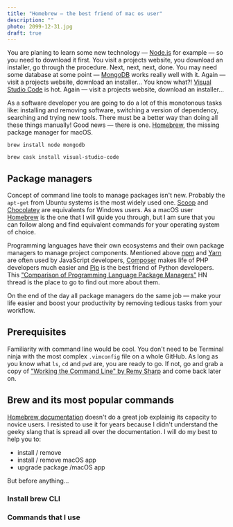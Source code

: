 ```yaml
---
title: "Homebrew — the best friend of mac os user"
description: ""
photo: 2099-12-31.jpg
draft: true
---
```


You are planing to learn some new technology — [Node.js](https://nodejs.org/en/) for example — so you need to download it first. You visit a projects website, you download an installer, go through the procedure. Next, next, next, done. You may need some database at some point — [MongoDB](https://www.mongodb.com/) works really well with it. Again — visit a projects website, download an installer… You know what?! [Visual Studio Code](https://code.visualstudio.com/) is hot. Again — visit a projects website, download an installer…

As a software developer you are going to do a lot of this monotonous tasks like: installing and removing software, switching a version of dependency, searching and trying new tools. There must be a better way than doing all these things manually! Good news — there is one. [Homebrew](https://brew.sh/), the missing package manager for macOS.

```
brew install node mongodb
```

```
brew cask install visual-studio-code
```

## Package managers

Concept of command line tools to manage packages isn't new. Probably the `apt-get` from Ubuntu systems is the most widely used one. [Scoop](https://scoop.sh/) and [Chocolatey](https://chocolatey.org/) are equivalents for Windows users. As a macOS user [Homebrew](https://brew.sh/) is the one that I will guide you through, but I am sure that you can follow along and find equivalent commands for your operating system of choice.

Programming languages have their own ecosystems and their own package managers to manage project components. Mentioned above [npm](https://www.npmjs.com/) and [Yarn](https://yarnpkg.com/) are often used by JavaScript developers, [Composer](https://getcomposer.org/) makes life of PHP developers much easier and [Pip](https://pypi.org/project/pip/) is the best friend of Python developers. This ["Comparison of Programming Language Package Managers"](https://news.ycombinator.com/item?id=12187888) HN thread is the place to go to find out more about them.

On the end of the day all package managers do the same job — make your life easier and boost your productivity by removing tedious tasks from your workflow.

## Prerequisites

Familiarity with command line would be cool. You don't need to be Terminal ninja with the most complex `.vimconfig` file on a whole GitHub. As long as you know what `ls`, `cd` and `pwd` are, you are ready to go. If not, go and grab a copy of ["Working the Command Line" by Remy Sharp](https://remysharp.com/2016/12/09/working-the-command-line) and come back later on.

## Brew and its most popular commands

[Homebrew documentation](https://brew.sh/) doesn't do a great job explainig its capacity to novice users. I resisted to use it for years because I didn't understand the geeky slang that is spread all over the documentation. I will do my best to help you to:

- install / remove 
- install / remove macOS app
- upgrade package /macOS app

But before anything…

### Install brew CLI

### Commands that I use 
